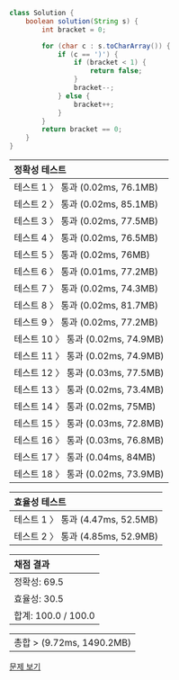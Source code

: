 ```java
class Solution {
    boolean solution(String s) {
        int bracket = 0;

        for (char c : s.toCharArray()) {
            if (c == ')') {
                if (bracket < 1) {
                    return false;
                }
                bracket--;
            } else {
                bracket++;
            }
        }
        return bracket == 0;
    }
}
```
 | 정확성 테스트 |
 |  :-  |
 | 테스트 1 〉 통과 (0.02ms, 76.1MB) |
 | 테스트 2 〉 통과 (0.02ms, 85.1MB) |
 | 테스트 3 〉 통과 (0.02ms, 77.5MB) |
 | 테스트 4 〉 통과 (0.02ms, 76.5MB) |
 | 테스트 5 〉 통과 (0.02ms, 76MB) |
 | 테스트 6 〉 통과 (0.01ms, 77.2MB) |
 | 테스트 7 〉 통과 (0.02ms, 74.3MB) |
 | 테스트 8 〉 통과 (0.02ms, 81.7MB) |
 | 테스트 9 〉 통과 (0.02ms, 77.2MB) |
 | 테스트 10 〉 통과 (0.02ms, 74.9MB) |
 | 테스트 11 〉 통과 (0.02ms, 74.9MB) |
 | 테스트 12 〉 통과 (0.03ms, 77.5MB) |
 | 테스트 13 〉 통과 (0.02ms, 73.4MB) |
 | 테스트 14 〉 통과 (0.02ms, 75MB) |
 | 테스트 15 〉 통과 (0.03ms, 72.8MB) |
 | 테스트 16 〉 통과 (0.03ms, 76.8MB) |
 | 테스트 17 〉 통과 (0.04ms, 84MB) |
 | 테스트 18 〉 통과 (0.02ms, 73.9MB) |

 | 효율성 테스트 |
 | :- |
 | 테스트 1 〉 통과 (4.47ms, 52.5MB) |
 | 테스트 2 〉 통과 (4.85ms, 52.9MB) |

 | 채점 결과 |
 | :- |
 | 정확성: 69.5 |
 | 효율성: 30.5 |
 | 합계: 100.0 / 100.0 |

 ||
 | :- |
 | 총합 > (9.72ms, 1490.2MB) |

[문제 보기](https://programmers.co.kr/learn/courses/30/lessons/12909?language=java)